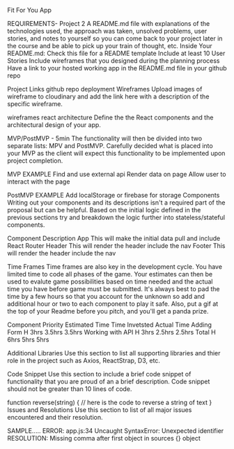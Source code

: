 Fit For You App

REQUIREMENTS- Project 2
A README.md file with explanations of the technologies used, the approach was taken, unsolved problems, user stories, and notes to yourself so you can come back to your project later in the course and be able to pick up your train of thought, etc. Inside Your README.md:
    Check this file for a README template
    Include at least 10 User Stories
    Include wireframes that you designed during the planning process
    Have a link to your hosted working app in the README.md file in your github repo

Project Links
    github repo
    deployment
Wireframes
    Upload images of wireframe to cloudinary and add the link here with a description of the specific wireframe.

wireframes
    react architecture
    Define the the React components and the architectural design of your app.

MVP/PostMVP - 5min
    The functionality will then be divided into two separate lists: MPV and PostMVP. Carefully decided what is placed into your MVP as the client will expect this functionality to be implemented upon project completion.

MVP EXAMPLE
    Find and use external api
    Render data on page
    Allow user to interact with the page

PostMVP EXAMPLE
    Add localStorage or firebase for storage
    Components
    Writing out your components and its descriptions isn't a required part of the proposal but can be helpful.
    Based on the initial logic defined in the previous sections try and breakdown the logic further into stateless/stateful components.

Component    Description
    App    This will make the initial data pull and include React Router
    Header    This will render the header include the nav
    Footer    This will render the header include the nav

Time Frames
    Time frames are also key in the development cycle. You have limited time to code all phases of the game. Your estimates can then be used to evalute game possibilities based on time needed and the actual time you have before game must be submitted. It's always best to pad the time by a few hours so that you account for the unknown so add and additional hour or two to each component to play it safe. Also, put a gif at the top of your Readme before you pitch, and you'll get a panda prize.

Component    Priority    Estimated Time    Time Invetsted    Actual Time
    Adding Form    H    3hrs    3.5hrs    3.5hrs
    Working with API    H    3hrs    2.5hrs    2.5hrs
    Total    H    6hrs    5hrs    5hrs

Additional Libraries
    Use this section to list all supporting libraries and thier role in the project such as Axios, ReactStrap, D3, etc.

Code Snippet
    Use this section to include a brief code snippet of functionality that you are proud of an a brief description. Code snippet should not be greater than 10 lines of code.

function reverse(string) {
    // here is the code to reverse a string of text
}
Issues and Resolutions
    Use this section to list of all major issues encountered and their resolution.

SAMPLE.....
    ERROR: app.js:34 Uncaught SyntaxError: Unexpected identifier
    RESOLUTION: Missing comma after first object in sources {} object
